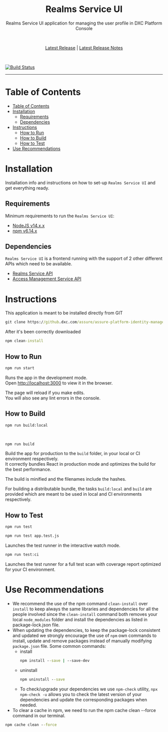 <div align="center">
    <h1>Realms Service UI</h1>

<p>Realms Service UI application for managing the user profile in DXC Platform Console</p>

<br />

[Latest Release](https://github.dxc.com/assure/assure-platform-identity-management-ui/releases/latest) | [Latest Release Notes](./CHANGE-LOG.md)

<br/>
</div>

[![Build Status](https://jenkins.platformdxc.com/buildStatus/icon?job=assure%2Fassure-platform-identity-management-ui%2Fmaster)](https://jenkins.dxc.com/blue/organizations/jenkins/assure%2Fassure-platform-identity-management-ui/activity?branch=master)

<hr />

# Table of Contents

- [Table of Contents](#table-of-contents)
- [Installation](#installation)
  - [Requirements](#requirements)
  - [Dependencies](#dependencies)
- [Instructions](#instructions)
  - [How to Run](#how-to-run)
  - [How to Build](#how-to-build)
  - [How to Test](#how-to-test)
- [Use Recommendations](#use-recommendations)

# Installation
Installation info and instructions on how to set-up `Realms Service UI` and get everything ready.

## Requirements
Minimum requirements to run the `Realms Service UI`:
- [NodeJS v14.x.x](https://nodejs.org/download/release/v14.20.1/)
- [npm v6.14.x](https://docs.npmjs.com/cli/v6/configuring-npm/install)
  
## Dependencies
`Realms Service UI` is a frontend running with the support of 2 other different APIs which need to be available.
- [Realms Service API](https://github.dxc.com/assure/assure-platform-realms-config-lambda)
- [Access Management Service API](https://github.dxc.com/assure/assure-platform-access-management-lambda)

# Instructions
This application is meant to be installed directly from GIT

``` cmd
git clone https://github.dxc.com/assure/assure-platform-identity-management-ui.git 
```

After it's been correctly downloaded

``` cmd
npm clean-install 
```

## How to Run

``` cmd
npm run start 
``` 

Runs the app in the development mode.<br>
Open [http://localhost:3000](http://localhost:3000) to view it in the browser.

The page will reload if you make edits.<br>
You will also see any lint errors in the console.

## How to Build

``` cmd
npm run build:local 
```
<br/>

``` cmd
npm run build 
```

Build the app for production to the `build` folder, in your local or CI environment respectively.<br>
It correctly bundles React in production mode and optimizes the build for the best performance.

The build is minified and the filenames include the hashes.<br>

For building a distributable bundle, the tasks `build:local` and `build` are provided which are meant to be used in local and CI environments respectively.

## How to Test

``` cmd
npm run test 
```

``` cmd
npm run test app.test.js
```

Launches the test runner in the interactive watch mode.

``` cmd
npm run test:ci 
```

Launches the test runner for a full test scan with coverage report optimized for your CI environment.

# Use Recommendations
- We recommend the use of the npm command `clean-install` over `install` to keep always the same libraries and dependencies for all the people involved since the `clean-install` command both removes your local `node_modules` folder and install the dependencies as listed in package-lock.json file.
- When updating the dependencies, to keep the package-lock consistent and updated we strongly encourage the use of `npm` own commands to install, update and remove packages instead of manually modifying `package.json` file. Some common commands:
  * install
    ``` cmd 
    npm install --save | --save-dev 
    ```
  * uninstall
    ``` cmd
    npm uninstall --save
    ```
  - To check/upgrade your dependencies we use `npm-check` utility, `npx npm-check -u` allows you to check the latest version of your dependencies and update the corresponding packages when needed.
- To clear a cache in npm, we need to run the npm cache clean --force command in our terminal.
``` cmd
npm cache clean --force
``` 


